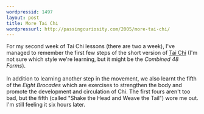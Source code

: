 ```yaml
---
wordpressid: 1497
layout: post
title: More Tai Chi
wordpressurl: http://passingcuriosity.com/2005/more-tai-chi/
---
```

For my second week of Tai Chi lessons (there are two a week), I've managed to remember the first few steps of the short version of <a href="http://en.wikipedia.org/wiki/Tai_Chi_Chuan">Tai Chi</a> (I'm not sure which style we're learning, but it might be the <span style="font-style: italic;">Combined 48 Forms</span>).<br /><br />In addition to learning another step in the movement, we also learnt the fifth of the <span style="font-style: italic;">Eight Brocades</span> which are exercises to strengthen the body and promote the development and circulation of Chi. The first fours aren't too bad, but the fifth (called "Shake the Head and Weave the Tail") wore me out. I'm still feeling it six hours later.
